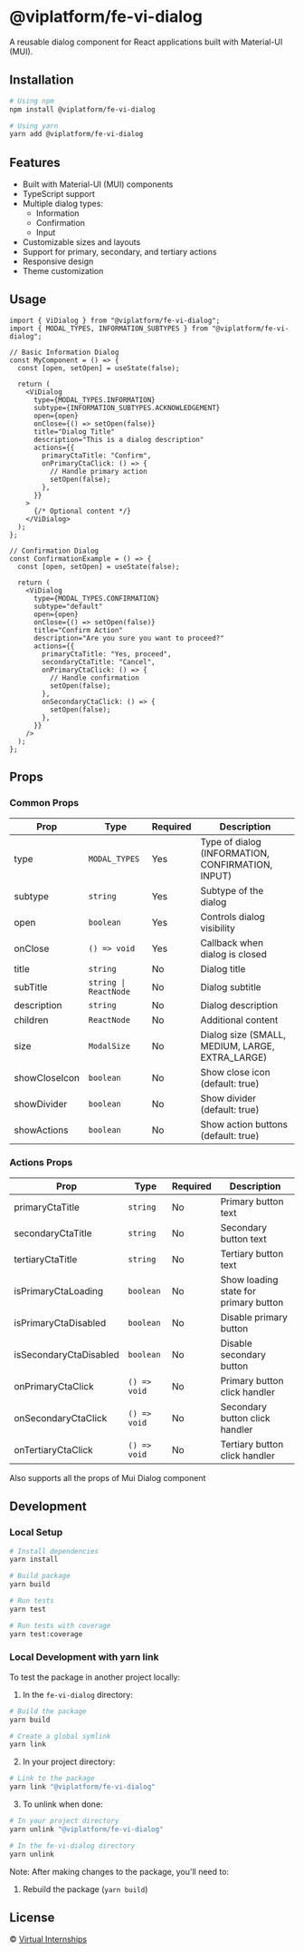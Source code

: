 # @viplatform/fe-vi-dialog

A reusable dialog component for React applications built with Material-UI (MUI).

## Installation

```bash
# Using npm
npm install @viplatform/fe-vi-dialog

# Using yarn
yarn add @viplatform/fe-vi-dialog
```

## Features

- Built with Material-UI (MUI) components
- TypeScript support
- Multiple dialog types:
  - Information
  - Confirmation
  - Input
- Customizable sizes and layouts
- Support for primary, secondary, and tertiary actions
- Responsive design
- Theme customization

## Usage

```tsx
import { ViDialog } from "@viplatform/fe-vi-dialog";
import { MODAL_TYPES, INFORMATION_SUBTYPES } from "@viplatform/fe-vi-dialog";

// Basic Information Dialog
const MyComponent = () => {
  const [open, setOpen] = useState(false);

  return (
    <ViDialog
      type={MODAL_TYPES.INFORMATION}
      subtype={INFORMATION_SUBTYPES.ACKNOWLEDGEMENT}
      open={open}
      onClose={() => setOpen(false)}
      title="Dialog Title"
      description="This is a dialog description"
      actions={{
        primaryCtaTitle: "Confirm",
        onPrimaryCtaClick: () => {
          // Handle primary action
          setOpen(false);
        },
      }}
    >
      {/* Optional content */}
    </ViDialog>
  );
};

// Confirmation Dialog
const ConfirmationExample = () => {
  const [open, setOpen] = useState(false);

  return (
    <ViDialog
      type={MODAL_TYPES.CONFIRMATION}
      subtype="default"
      open={open}
      onClose={() => setOpen(false)}
      title="Confirm Action"
      description="Are you sure you want to proceed?"
      actions={{
        primaryCtaTitle: "Yes, proceed",
        secondaryCtaTitle: "Cancel",
        onPrimaryCtaClick: () => {
          // Handle confirmation
          setOpen(false);
        },
        onSecondaryCtaClick: () => {
          setOpen(false);
        },
      }}
    />
  );
};
```

## Props

### Common Props

| Prop          | Type                  | Required | Description                                       |
| ------------- | --------------------- | -------- | ------------------------------------------------- |
| type          | `MODAL_TYPES`         | Yes      | Type of dialog (INFORMATION, CONFIRMATION, INPUT) |
| subtype       | `string`              | Yes      | Subtype of the dialog                             |
| open          | `boolean`             | Yes      | Controls dialog visibility                        |
| onClose       | `() => void`          | Yes      | Callback when dialog is closed                    |
| title         | `string`              | No       | Dialog title                                      |
| subTitle      | `string \| ReactNode` | No       | Dialog subtitle                                   |
| description   | `string`              | No       | Dialog description                                |
| children      | `ReactNode`           | No       | Additional content                                |
| size          | `ModalSize`           | No       | Dialog size (SMALL, MEDIUM, LARGE, EXTRA_LARGE)   |
| showCloseIcon | `boolean`             | No       | Show close icon (default: true)                   |
| showDivider   | `boolean`             | No       | Show divider (default: true)                      |
| showActions   | `boolean`             | No       | Show action buttons (default: true)               |

### Actions Props

| Prop                   | Type         | Required | Description                           |
| ---------------------- | ------------ | -------- | ------------------------------------- |
| primaryCtaTitle        | `string`     | No       | Primary button text                   |
| secondaryCtaTitle      | `string`     | No       | Secondary button text                 |
| tertiaryCtaTitle       | `string`     | No       | Tertiary button text                  |
| isPrimaryCtaLoading    | `boolean`    | No       | Show loading state for primary button |
| isPrimaryCtaDisabled   | `boolean`    | No       | Disable primary button                |
| isSecondaryCtaDisabled | `boolean`    | No       | Disable secondary button              |
| onPrimaryCtaClick      | `() => void` | No       | Primary button click handler          |
| onSecondaryCtaClick    | `() => void` | No       | Secondary button click handler        |
| onTertiaryCtaClick     | `() => void` | No       | Tertiary button click handler         |

Also supports all the props of Mui Dialog component

## Development

### Local Setup

```bash
# Install dependencies
yarn install

# Build package
yarn build

# Run tests
yarn test

# Run tests with coverage
yarn test:coverage
```

### Local Development with yarn link

To test the package in another project locally:

1. In the `fe-vi-dialog` directory:

```bash
# Build the package
yarn build

# Create a global symlink
yarn link
```

2. In your project directory:

```bash
# Link to the package
yarn link "@viplatform/fe-vi-dialog"
```

3. To unlink when done:

```bash
# In your project directory
yarn unlink "@viplatform/fe-vi-dialog"

# In the fe-vi-dialog directory
yarn unlink
```

Note: After making changes to the package, you'll need to:

1. Rebuild the package (`yarn build`)

## License

© [Virtual Internships](https://github.com/viplatform)
